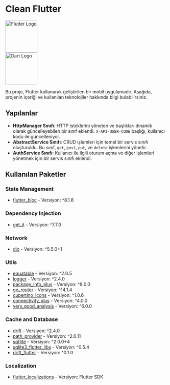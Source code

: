 # Clean Flutter

<img src="https://storage.googleapis.com/cms-storage-bucket/ec64036b4eacc9f3fd73.svg" alt="Flutter Logo" width="100" height="100"/> <br/> <img src="https://dart.dev/assets/img/logo/logo-white-text.svg" alt="Dart Logo" width="100" height="100"/>

Bu proje, Flutter kullanarak geliştirilen bir mobil uygulamadır. Aşağıda, projenin içeriği ve kullanılan teknolojiler hakkında bilgi bulabilirsiniz.

## Yapılanlar

- **HttpManager Sınıfı**: HTTP isteklerini yöneten ve başlıkları dinamik olarak güncelleyebilen bir sınıf eklendi. `X-API-USER-CODE` başlığı, kullanıcı kodu ile güncelleniyor.
- **AbstractService Sınıfı**: CRUD işlemleri için temel bir servis sınıfı oluşturuldu. Bu sınıf, `get`, `post`, `put`, ve `delete` işlemlerini yönetir.
- **AuthService Sınıfı**: Kullanıcı ile ilgili oturum açma ve diğer işlemleri yönetmek için bir servis sınıfı eklendi.

## Kullanılan Paketler

### State Management
- [flutter_bloc](https://pub.dev/packages/flutter_bloc) - Versiyon: ^8.1.6

### Dependency Injection
- [get_it](https://pub.dev/packages/get_it) - Versiyon: ^7.7.0

### Network
- [dio](https://pub.dev/packages/dio) - Versiyon: ^5.5.0+1

### Utils
- [equatable](https://pub.dev/packages/equatable) - Versiyon: ^2.0.5
- [logger](https://pub.dev/packages/logger) - Versiyon: ^2.4.0
- [package_info_plus](https://pub.dev/packages/package_info_plus) - Versiyon: ^8.0.0
- [go_router](https://pub.dev/packages/go_router) - Versiyon: ^14.1.4
- [cupertino_icons](https://pub.dev/packages/cupertino_icons) - Versiyon: ^1.0.6
- [connectivity_plus](https://pub.dev/packages/connectivity_plus) - Versiyon: ^4.0.0
- [very_good_analysis](https://pub.dev/packages/very_good_analysis) - Versiyon: ^6.0.0

### Cache and Database
- [drift](https://pub.dev/packages/drift) - Versiyon: ^2.4.0
- [path_provider](https://pub.dev/packages/path_provider) - Versiyon: ^2.0.11
- [sqflite](https://pub.dev/packages/sqflite) - Versiyon: ^2.0.0+4
- [sqlite3_flutter_libs](https://pub.dev/packages/sqlite3_flutter_libs) - Versiyon: ^0.5.4
- [drift_flutter](https://pub.dev/packages/drift_flutter) - Versiyon: ^0.1.0

### Localization
- [flutter_localizations](https://flutter.dev/docs/development/accessibility-and-localization/internationalization) - Versiyon: Flutter SDK
